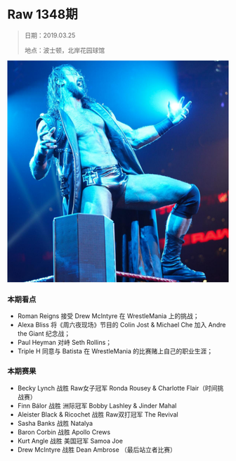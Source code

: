 # Raw 1348期

> 日期：2019.03.25
>
> 地点：波士顿，北岸花园球馆

![](head.jpg)

### 本期看点

- Roman Reigns 接受 Drew McIntyre 在 WrestleMania 上的挑战；
- Alexa Bliss 将《周六夜现场》节目的 Colin Jost & Michael Che 加入 Andre the Giant 纪念战；
- Paul Heyman 对峙 Seth Rollins；
- Triple H 同意与 Batista 在 WrestleMania 的比赛赌上自己的职业生涯；


### 本期赛果

- Becky Lynch 战胜 Raw女子冠军 Ronda Rousey & Charlotte Flair（时间挑战赛）
- Finn Bálor 战胜 洲际冠军 Bobby Lashley & Jinder Mahal
- Aleister Black & Ricochet 战胜 Raw双打冠军 The Revival
- Sasha Banks 战胜 Natalya
- Baron Corbin 战胜 Apollo Crews
- Kurt Angle 战胜 美国冠军 Samoa Joe
- Drew McIntyre 战胜 Dean Ambrose （最后站立者比赛）
